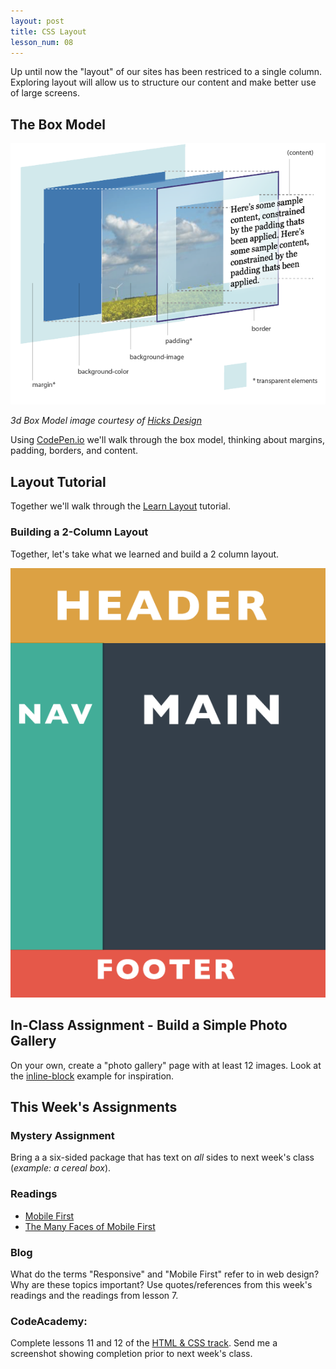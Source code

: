 ```yaml
---
layout: post
title: CSS Layout
lesson_num: 08
---
```


<p class="lead">
  Up until now the "layout" of our sites has been restriced to a single column. Exploring layout will allow us to structure our content and make better use of large screens.
</p>

## The Box Model

![3D Box Model](/lesson_files/3d_box_model.png)

*3d Box Model image courtesy of [Hicks Design](http://www.hicksdesign.co.uk/boxmodel/)*

Using [CodePen.io](http://codepen.io/) we'll walk through the box model, thinking about margins, padding, borders, and content.

## Layout Tutorial

Together we'll walk through the [Learn Layout](http://learnlayout.com/) tutorial.

### Building a 2-Column Layout

Together, let's take what we learned and build a 2 column layout.

![2 column layout](/lesson_files/2-column.png)

## In-Class Assignment - Build a Simple Photo Gallery

On your own, create a "photo gallery" page with at least 12 images. Look at the [inline-block](http://learnlayout.com/inline-block.html) example for inspiration.

## This Week's Assignments

### Mystery Assignment

Bring a a six-sided package that has text on *all* sides to next week's class (*example: a cereal box*). 

### Readings

- [Mobile First](http://www.lukew.com/ff/entry.asp?933)
- [The Many Faces of Mobile First](http://bradfrostweb.com/blog/mobile/the-many-faces-of-mobile-first/)

### Blog

What do the terms "Responsive" and "Mobile First" refer to in web design? Why are these topics important? Use quotes/references from this week's readings and the readings from lesson 7.

### CodeAcademy:

Complete lessons 11 and 12 of the [HTML & CSS track](http://www.codecademy.com/tracks/web). Send me a screenshot showing completion prior to next week's class.